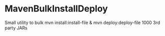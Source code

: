 # MavenBulkInstallDeploy
Small utility to bulk mvn install:install-file &amp; mvn deploy:deploy-file 1000 3rd party JARs
